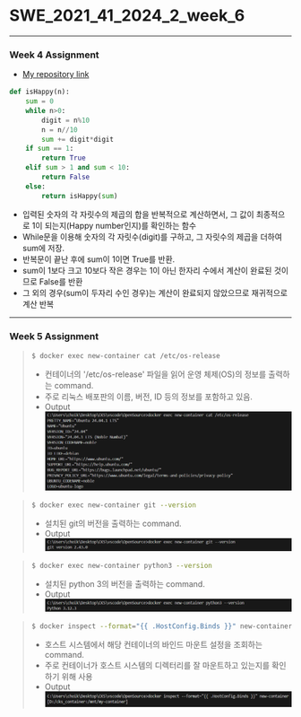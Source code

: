 # SWE_2021_41_2024_2_week_6
---
### Week 4 Assignment<br/>
- [My repository link](https://github.com/chlrudtlr/SWE_2021_41_2024_2_week_4/tree/main)<br/>

```python
def isHappy(n):
    sum = 0
    while n>0:
        digit = n%10
        n = n//10
        sum += digit*digit
    if sum == 1:
        return True
    elif sum > 1 and sum < 10:
        return False
    else:
        return isHappy(sum)
```
- 입력된 숫자의 각 자릿수의 제곱의 합을 반복적으로 계산하면서, 그 값이 최종적으로 1이 되는지(Happy number인지)를 확인하는 함수
- While문을 이용해 숫자의 각 자릿수(digit)를 구하고, 그 자릿수의 제곱을 더하여 sum에 저장.
- 반복문이 끝난 후에 sum이 1이면 True를 반환.
- sum이 1보다 크고 10보다 작은 경우는 1이 아닌 한자리 수에서 계산이 완료된 것이므로 False를 반환
- 그 외의 경우(sum이 두자리 수인 경우)는 계산이 완료되지 않았으므로 재귀적으로 계산 반복
---
### Week 5 Assignment<br/> 

> ```bash
> $ docker exec new-container cat /etc/os-release
> ```
>- 컨테이너의 '/etc/os-release' 파일을 읽어 운영 체제(OS)의 정보를 출력하는 command.
>- 주로 리눅스 배포판의 이름, 버전, ID 등의 정보를 포함하고 있음.
>- Output<br/> 
> ![image](https://github.com/chlrudtlr/SWE_2021_41_2024_2_week_6/blob/main/week5_1.png)

> ```bash
> $ docker exec new-container git --version
> ```
>- 설치된 git의 버전을 출력하는 command.<br/> 
>- Output<br/> 
> ![image](https://github.com/chlrudtlr/SWE_2021_41_2024_2_week_6/blob/main/week5_2.png)

> ```bash
> $ docker exec new-container python3 --version
> ```
>- 설치된 python 3의 버전을 출력하는 command.<br/>
>- Output<br/> 
> ![image](https://github.com/chlrudtlr/SWE_2021_41_2024_2_week_6/blob/main/week5_3.png)

> ```bash
> $ docker inspect --format="{{ .HostConfig.Binds }}" new-container
> ```
>- 호스트 시스템에서 해당 컨테이너의 바인드 마운트 설정을 조회하는 command.
>- 주로 컨테이너가 호스트 시스템의 디렉터리를 잘 마운트하고 있는지를 확인하기 위해 사용
>- Output<br/> 
> ![image](https://github.com/chlrudtlr/SWE_2021_41_2024_2_week_6/blob/main/week5_4.png)
